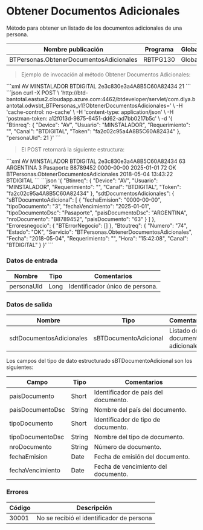 # Obtener Documentos Adicionales 

Método para obtener un listado de los documentos adicionales de una persona. 

Nombre publicación | Programa | Global/País 
--------- | ----------- | ----------- 
BTPersonas.ObtenerDocumentosAdicionales | RBTPG130 | Global 

> Ejemplo de invocación al método Obtener Documentos Adicionales: 

<code-group> 
<code-block title="XML" active> 
```xml 
<soapenv:Envelope xmlns:soapenv="http://schemas.xmlsoap.org/soap/envelope/" xmlns:bts="http://uy.com.dlya.bantotal/BTSOA/"> 
   <soapenv:Header/> 
   <soapenv:Body> 
      <bts:BTPersonas.ObtenerDocumentosAdicionales> 
         <bts:Btinreq> 
            <bts:Device>AV</bts:Device> 
            <bts:Usuario>MINSTALADOR</bts:Usuario> 
            <bts:Requerimiento></bts:Requerimiento> 
            <bts:Canal>BTDIGITAL</bts:Canal> 
            <bts:Token>2e3c830e3a4A8B5C60A82434</bts:Token> 
         </bts:Btinreq> 
         <bts:personaUId>21</bts:personaUId> 
      </bts:BTPersonas.ObtenerDocumentosAdicionales> 
   </soapenv:Body> 
</soapenv:Envelope> 
``` 
</code-block> 

<code-block title="JSON"> 
```json 
curl -X POST \ 
  'http://btd-bantotal.eastus2.cloudapp.azure.com:4462/btdeveloper/servlet/com.dlya.bantotal.odwsbt_BTPersonas_v1?ObtenerDocumentosAdicionales=' \ 
  -H 'cache-control: no-cache' \ 
  -H 'content-type: application/json' \ 
  -H 'postman-token: a12f013d-9875-6451-dd62-ad7bb0217b5c' \ 
  -d '{ 
	"Btinreq": { 
		"Device": "AV", 
		"Usuario": "MINSTALADOR", 
		"Requerimiento": "", 
		"Canal": "BTDIGITAL", 
		"Token": "fa2c02c95a4A8B5C60A82434" 
	}, 
   "personaUId": 21     
}' 
``` 
</code-block> 
</code-group> 

> El POST retornará la siguiente estructura: 

<code-group> 
<code-block title="XML" active> 
```xml 
<SOAP-ENV:Envelope xmlns:SOAP-ENV="http://schemas.xmlsoap.org/soap/envelope/" xmlns:xsd="http://www.w3.org/2001/XMLSchema" xmlns:SOAP-ENC="http://schemas.xmlsoap.org/soap/encoding/" xmlns:xsi="http://www.w3.org/2001/XMLSchema-instance"> 
   <SOAP-ENV:Body> 
      <BTPersonas.ObtenerDocumentosAdicionalesResponse xmlns="http://uy.com.dlya.bantotal/BTSOA/"> 
         <Btinreq> 
            <Device>AV</Device> 
            <Usuario>MINSTALADOR</Usuario> 
            <Requerimiento/> 
            <Canal>BTDIGITAL</Canal> 
            <Token>2e3c830e3a4A8B5C60A82434</Token> 
         </Btinreq> 
         <sdtDocumentosAdicionales> 
            <sBTDocumentoAdicional> 
               <paisDocumento>63</paisDocumento> 
               <paisDocumentoDsc>ARGENTINA</paisDocumentoDsc> 
               <tipoDocumento>3</tipoDocumento> 
               <tipoDocumentoDsc>Pasaporte</tipoDocumentoDsc> 
               <nroDocumento>B8789452</nroDocumento> 
               <fechaEmision>0000-00-00</fechaEmision> 
               <fechaVencimiento>2025-01-01</fechaVencimiento> 
            </sBTDocumentoAdicional> 
         </sdtDocumentosAdicionales> 
         <Erroresnegocio></Erroresnegocio> 
         <Btoutreq> 
            <Numero>72</Numero> 
            <Estado>OK</Estado> 
            <Servicio>BTPersonas.ObtenerDocumentosAdicionales</Servicio> 
            <Requerimiento/> 
            <Fecha>2018-05-04</Fecha> 
            <Hora>13:43:22</Hora> 
            <Canal>BTDIGITAL</Canal> 
         </Btoutreq> 
      </BTPersonas.ObtenerDocumentosAdicionalesResponse> 
   </SOAP-ENV:Body> 
</SOAP-ENV:Envelope> 
``` 
</code-block> 

<code-block title="JSON"> 
```json 
'{ 
	"Btinreq": { 
		"Device": "AV", 
		"Usuario": "MINSTALADOR", 
		"Requerimiento": "", 
		"Canal": "BTDIGITAL", 
		"Token": "fa2c02c95a4A8B5C60A82434" 
	}, 
   "sdtDocumentosAdicionales": { 
      "sBTDocumentoAdicional": [ { 
         "fechaEmision": "0000-00-00", 
                "tipoDocumento": "3", 
                "fechaVencimiento": "2025-01-01", 
                "tipoDocumentoDsc": "Pasaporte", 
                "paisDocumentoDsc": "ARGENTINA", 
                "nroDocumento": "B8789452", 
                "paisDocumento": "63" 
      } ] 
   }, 
   "Erroresnegocio": { 
      "BTErrorNegocio": [] 
   }, 
   "Btoutreq": { 
      "Numero": "74", 
      "Estado": "OK", 
      "Servicio": "BTPersonas.ObtenerDocumentosAdicionales", 
      "Fecha": "2018-05-04", 
      "Requerimiento": "", 
      "Hora": "15:42:08", 
      "Canal": "BTDIGITAL" 
   } 
}' 
``` 
</code-block> 
</code-group> 

### Datos de entrada 

Nombre | Tipo | Comentarios 
--------- | ----------- | ----------- 
personaUId | Long | Identificador único de persona. 

### Datos de salida 

Nombre | Tipo | Comentarios 
--------- | ----------- | ----------- 
sdtDocumentosAdicionales | sBTDocumentoAdicional | Listado de documentos adicionales. 

Los campos del tipo de dato estructurado sBTDocumentoAdicional son los siguientes: 

Campo | Tipo | Comentarios 
--------- | ----------- | ----------- 
paisDocumento | Short | Identificador de país del documento. 
paisDocumentoDsc | String | Nombre del país del documento. 
tipoDocumento | Short | Identificador de tipo de documento. 
tipoDocumentoDsc | String | Nombre del tipo de documento. 
nroDocumento | String | Número de documento. 
fechaEmision | Date | Fecha de emisión del documento. 
fechaVencimiento | Date | Fecha de vencimiento del documento. 

### Errores 

Código | Descripción 
--------- | ----------- 
30001 | No se recibió el identificador de persona 

 

